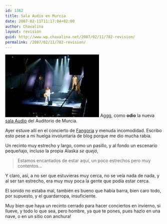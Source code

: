 ```yaml
---
id: 1362
title: Sala Audio en Murcia
date: 2007-02-11T11:17:04+02:00
author: Chavalina
layout: revision
guid: http://www.wp.chavalina.net/2007/02/11/782-revision/
permalink: /2007/02/11/782-revision/
---
```

<img class="imgizqda" src="/imagenes/fotos/fangoria-audio.jpg" alt="Fangoria actuando en la nueva sala Audio" /> Aggg, como **odio** la nueva <a href="http://audiosolodirecto.com/" target="_blank">sala Audio</a> del Auditorio de Murcia.

Ayer estuve allí en el concierto de <a href="http://www.fangoria.es/" target="_blank">Fangoria</a> y menuda incomodidad. Escribo esto pese a mi huelga involuntaria de blog porque me dio mucha rabia. 

Un recinto muy estrecho y largo, como un pasillo, y al fondo un escenario pequeñajo, incluso la propia Alaska _se quejó_, 

> Estamos encantados de estar aquí, un poco estrechos pero muy contentos…

Y claro, así, a no ser que estuvieras muy cerca, no se veía nada de nada, y al ser tan estrecho, era muy muy poca la gente que podía estar cerca.

El sonido no estaba mal, también es bueno que había barra, bien caro todo, por supuesto, y el guardarropa, insuficiente. 

Muy bien que haya un recinto cerrado para hacer conciertos en invierno, si llueve, y todo lo que sea, pero hombre, ya que te pones, pues hazlo en una nave, o en un sitio con anchura!